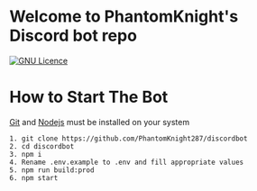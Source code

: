 # Welcome to PhantomKnight's Discord bot repo

[![GNU Licence](https://img.shields.io/badge/license-GPLv3-blue.svg?style=flat-square)](https://www.gnu.org/licenses/gpl-3.0.en.html)

# How to Start The Bot

[Git](https://git-scm.com/downloads) and [Nodejs](https://nodejs.org) must be installed on your system

```
1. git clone https://github.com/PhantomKnight287/discordbot
2. cd discordbot
3. npm i
4. Rename .env.example to .env and fill appropriate values
5. npm run build:prod
6. npm start
```
